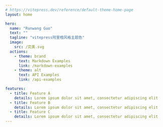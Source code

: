 ```yaml
---
# https://vitepress.dev/reference/default-theme-home-page
layout: home

hero:
  name: "Runwang Guo"
  text: ""
  tagline: "vitepress阿里橙风格主题色"
  image:
    src: /完美.svg
  actions:
    - theme: brand
      text: Markdown Examples
      link: /markdown-examples
    - theme: alt
      text: API Examples
      link: /api-examples

features:
  - title: Feature A
    details: Lorem ipsum dolor sit amet, consectetur adipiscing elit
  - title: Feature B
    details: Lorem ipsum dolor sit amet, consectetur adipiscing elit
  - title: Feature C
    details: Lorem ipsum dolor sit amet, consectetur adipiscing elit
---
```


